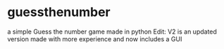 # guessthenumber
a simple Guess the number game made in python
Edit: V2 is an updated version made with more experience and now includes a GUI
